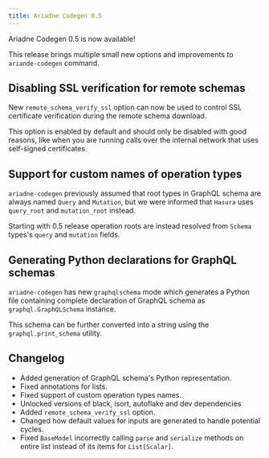 ```yaml
---
title: Ariadne Codegen 0.5
---
```


Ariadne Codegen 0.5 is now available!

This release brings multiple small new options and improvements to `ariande-codegen` command.

<!--truncate-->

## Disabling SSL verification for remote schemas

New `remote_schema_verify_ssl` option can now be used to control SSL certificate verification during the remote schema download.

This option is enabled by default and should only be disabled with good reasons, like when you are running calls over the internal network that uses self-signed certificates.


## Support for custom names of operation types

`ariadne-codegen` previously assumed that root types in GraphQL schema are always named `Query` and `Mutation`, but we were informed that `Hasura` uses `query_root` and `mutation_root` instead.

Starting with 0.5 release operation roots are instead resolved from `Schema` types's `query` and `mutation` fields.


## Generating Python declarations for GraphQL schemas

`ariadne-codegen` has new `graphqlschema` mode which generates a Python file containing complete declaration of GraphQL schema as `graphql.GraphQLSchema` instance.

This schema can be further converted into a string using the `graphql.print_schema` utility.


## Changelog

- Added generation of GraphQL schema's Python representation.
- Fixed annotations for lists.
- Fixed support of custom operation types names.
- Unlocked versions of black, isort, autoflake and dev dependencies
- Added `remote_schema_verify_ssl` option.
- Changed how default values for inputs are generated to handle potential cycles.
- Fixed `BaseModel` incorrectly calling `parse` and `serialize` methods on entire list instead of its items for `List[Scalar]`.
